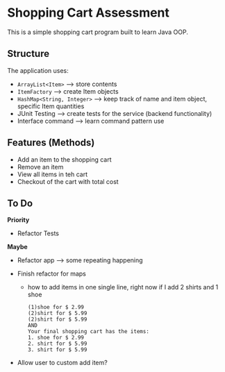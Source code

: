 # Shopping Cart Assessment
This is a simple shopping cart program built to learn Java OOP. 

## Structure

The application uses:
- `ArrayList<Item>` --> store contents
- `ItemFactory` --> create Item objects
- `HashMap<String, Integer>` --> keep track of name and item object, specific Item quantities
- JUnit Testing --> create tests for the service (backend functionality)
- Interface command --> learn command pattern use

## Features (Methods)
- Add an item to the shopping cart
- Remove an item
- View all items in teh cart
- Checkout of the cart with total cost

## To Do
**Priority**
- Refactor Tests

**Maybe**
- Refactor app --> some repeating happening

- Finish refactor for maps
    - how to add items in one single line, right now if I add 2 shirts  and 1 shoe
      ```
      (1)shoe for $ 2.99
      (2)shirt for $ 5.99
      (2)shirt for $ 5.99
      AND
      Your final shopping cart has the items:
      1. shoe for $ 2.99
      2. shirt for $ 5.99
      3. shirt for $ 5.99
      ```
      
- Allow user to custom add item?